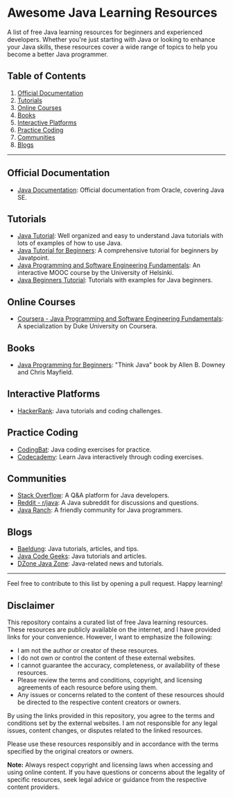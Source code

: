 # Awesome Java Learning Resources

A list of free Java learning resources for beginners and experienced developers. Whether you're just starting with Java or looking to enhance your Java skills, these resources cover a wide range of topics to help you become a better Java programmer.

## Table of Contents

1. [Official Documentation](#official-documentation)
2. [Tutorials](#tutorials)
3. [Online Courses](#online-courses)
4. [Books](#books)
5. [Interactive Platforms](#interactive-platforms)
6. [Practice Coding](#practice-coding)
7. [Communities](#communities)
8. [Blogs](#blogs)

---

## Official Documentation

- [Java Documentation](https://docs.oracle.com/en/java/): Official documentation from Oracle, covering Java SE.

## Tutorials

- [Java Tutorial](https://www.w3schools.com/java/default.asp): Well organized and easy to understand Java tutorials with lots of examples of how to use Java.
- [Java Tutorial for Beginners](https://www.javatpoint.com/java-tutorial): A comprehensive tutorial for beginners by Javatpoint.
- [Java Programming and Software Engineering Fundamentals](https://java-programming.mooc.fi/): An interactive MOOC course by the University of Helsinki.
- [Java Beginners Tutorial](https://beginnersbook.com/java-tutorial-for-beginners-with-examples/): Tutorials with examples for Java beginners.

## Online Courses

- [Coursera - Java Programming and Software Engineering Fundamentals](https://www.coursera.org/specializations/java-programming): A specialization by Duke University on Coursera.

## Books

- [Java Programming for Beginners](https://books.trinket.io/thinkjava/): "Think Java" book by Allen B. Downey and Chris Mayfield.

## Interactive Platforms

- [HackerRank](https://www.hackerrank.com/domains/java): Java tutorials and coding challenges.

## Practice Coding

- [CodingBat](https://codingbat.com/java): Java coding exercises for practice.
- [Codecademy](https://www.codecademy.com/learn/learn-java): Learn Java interactively through coding exercises.

## Communities

- [Stack Overflow](https://stackoverflow.com/questions/tagged/java): A Q&A platform for Java developers.
- [Reddit - r/java](https://www.reddit.com/r/java/): A Java subreddit for discussions and questions.
- [Java Ranch](https://coderanch.com/c/java): A friendly community for Java programmers.

## Blogs

- [Baeldung](https://www.baeldung.com/): Java tutorials, articles, and tips.
- [Java Code Geeks](https://www.javacodegeeks.com/): Java tutorials and articles.
- [DZone Java Zone](https://dzone.com/java-jdk-development-tutorials-tools-news): Java-related news and tutorials.

---

Feel free to contribute to this list by opening a pull request. Happy learning!


## Disclaimer

This repository contains a curated list of free Java learning resources. These resources are publicly available on the internet, and I have provided links for your convenience. However, I want to emphasize the following:

- I am not the author or creator of these resources.
- I do not own or control the content of these external websites.
- I cannot guarantee the accuracy, completeness, or availability of these resources.
- Please review the terms and conditions, copyright, and licensing agreements of each resource before using them.
- Any issues or concerns related to the content of these resources should be directed to the respective content creators or owners.

By using the links provided in this repository, you agree to the terms and conditions set by the external websites. I am not responsible for any legal issues, content changes, or disputes related to the linked resources.

Please use these resources responsibly and in accordance with the terms specified by the original creators or owners.

**Note:** Always respect copyright and licensing laws when accessing and using online content. If you have questions or concerns about the legality of specific resources, seek legal advice or guidance from the respective content providers.

